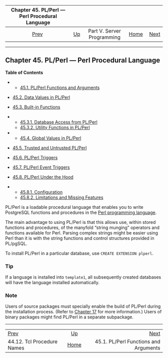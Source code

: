 

|       Chapter 45. PL/Perl — Perl Procedural Language       |                                                            |                            |                                                       |                                                                    |
| :--------------------------------------------------------: | :--------------------------------------------------------- | :------------------------: | ----------------------------------------------------: | -----------------------------------------------------------------: |
| [Prev](pltcl-procnames.html "44.12. Tcl Procedure Names")  | [Up](server-programming.html "Part V. Server Programming") | Part V. Server Programming | [Home](index.html "PostgreSQL 17devel Documentation") |  [Next](plperl-funcs.html "45.1. PL/Perl Functions and Arguments") |

***

## Chapter 45. PL/Perl — Perl Procedural Language

**Table of Contents**

  * *   [45.1. PL/Perl Functions and Arguments](plperl-funcs.html)
  * [45.2. Data Values in PL/Perl](plperl-data.html)
  * [45.3. Built-in Functions](plperl-builtins.html)

    

  * *   [45.3.1. Database Access from PL/Perl](plperl-builtins.html#PLPERL-DATABASE)
    * [45.3.2. Utility Functions in PL/Perl](plperl-builtins.html#PLPERL-UTILITY-FUNCTIONS)

  * *   [45.4. Global Values in PL/Perl](plperl-global.html)
  * [45.5. Trusted and Untrusted PL/Perl](plperl-trusted.html)
  * [45.6. PL/Perl Triggers](plperl-triggers.html)
  * [45.7. PL/Perl Event Triggers](plperl-event-triggers.html)
  * [45.8. PL/Perl Under the Hood](plperl-under-the-hood.html)

    

  * *   [45.8.1. Configuration](plperl-under-the-hood.html#PLPERL-CONFIG)
    * [45.8.2. Limitations and Missing Features](plperl-under-the-hood.html#PLPERL-MISSING)

PL/Perl is a loadable procedural language that enables you to write PostgreSQL functions and procedures in the [Perl programming language](https://www.perl.org).

The main advantage to using PL/Perl is that this allows use, within stored functions and procedures, of the manyfold “string munging” operators and functions available for Perl. Parsing complex strings might be easier using Perl than it is with the string functions and control structures provided in PL/pgSQL.

To install PL/Perl in a particular database, use `CREATE EXTENSION plperl`.

### Tip

If a language is installed into `template1`, all subsequently created databases will have the language installed automatically.

### Note

Users of source packages must specially enable the build of PL/Perl during the installation process. (Refer to [Chapter 17](installation.html "Chapter 17. Installation from Source Code") for more information.) Users of binary packages might find PL/Perl in a separate subpackage.

***

|                                                            |                                                            |                                                                    |
| :--------------------------------------------------------- | :--------------------------------------------------------: | -----------------------------------------------------------------: |
| [Prev](pltcl-procnames.html "44.12. Tcl Procedure Names")  | [Up](server-programming.html "Part V. Server Programming") |  [Next](plperl-funcs.html "45.1. PL/Perl Functions and Arguments") |
| 44.12. Tcl Procedure Names                                 |    [Home](index.html "PostgreSQL 17devel Documentation")   |                              45.1. PL/Perl Functions and Arguments |
